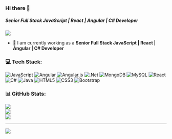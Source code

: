 ### Hi there 👋
##### **Senior Full Stack JavaScript | React | Angular | C# Developer**

[![](https://visitcount.itsvg.in/api?id=michellesdev3&icon=0&color=9)](https://visitcount.itsvg.in)

- 🔭 I am currently working as a **Senior Full Stack JavaScript | React | Angular | C# Developer**

### 💻 Tech Stack:
![JavaScript](https://img.shields.io/badge/javascript-%23323330.svg?style=flat&logo=javascript&logoColor=%23F7DF1E) ![Angular](https://img.shields.io/badge/angular-%23DD0031.svg?style=flat&logo=angular&logoColor=white) ![Angular.js](https://img.shields.io/badge/angular.js-%23E23237.svg?style=flat&logo=angularjs&logoColor=white) ![.Net](https://img.shields.io/badge/.NET-5C2D91?style=flat&logo=.net&logoColor=white) ![MongoDB](https://img.shields.io/badge/MongoDB-%234ea94b.svg?style=flat&logo=mongodb&logoColor=white) ![MySQL](https://img.shields.io/badge/mysql-%2300f.svg?style=flat&logo=mysql&logoColor=white) ![React](https://img.shields.io/badge/react-%2320232a.svg?style=flat&logo=react&logoColor=%2361DAFB) ![C#](https://img.shields.io/badge/c%23-%23239120.svg?style=flat&logo=c-sharp&logoColor=white) ![Java](https://img.shields.io/badge/java-%23ED8B00.svg?style=flat&logo=java&logoColor=white) ![HTML5](https://img.shields.io/badge/html5-%23E34F26.svg?style=flat&logo=html5&logoColor=white) ![CSS3](https://img.shields.io/badge/css3-%231572B6.svg?style=flat&logo=css3&logoColor=white) ![Bootstrap](https://img.shields.io/badge/bootstrap-%23563D7C.svg?style=flat&logo=bootstrap&logoColor=white)
### 📊 GitHub Stats:
![](https://github-readme-stats.vercel.app/api?username=michellesdev3&theme=radical&hide_border=false&include_all_commits=true&count_private=false)<br/>
![](https://github-readme-streak-stats.herokuapp.com/?user=michellesdev3&theme=radical&hide_border=false)<br/>
![](https://github-readme-stats.vercel.app/api/top-langs/?username=michellesdev3&theme=radical&hide_border=false&include_all_commits=true&count_private=false&layout=compact)

---
[![](https://visitcount.itsvg.in/api?id=michellesdev3&icon=0&color=0)](https://visitcount.itsvg.in)

<!-- Proudly created with GPRM ( https://gprm.itsvg.in ) -->
